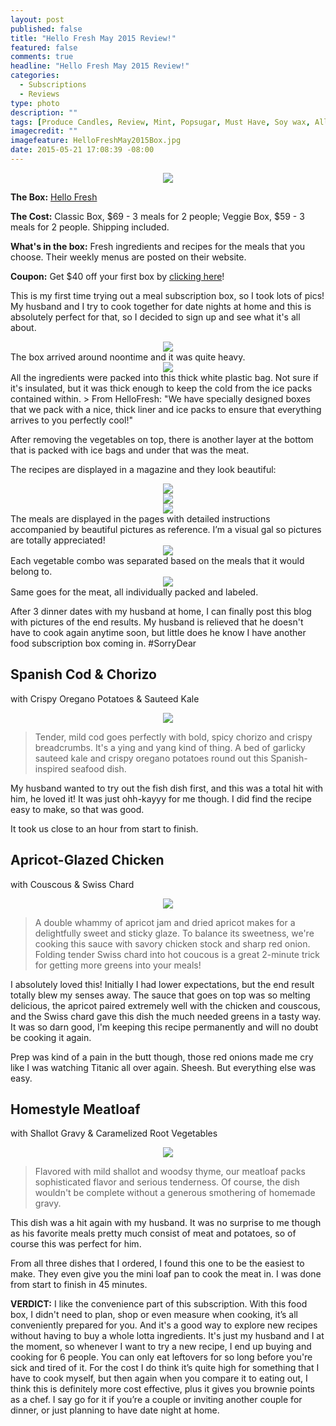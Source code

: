```yaml
---
layout: post
published: false
title: "Hello Fresh May 2015 Review!"
featured: false
comments: true
headline: "Hello Fresh May 2015 Review!"
categories: 
  - Subscriptions
  - Reviews
type: photo
description: ""
tags: [Produce Candles, Review, Mint, Popsugar, Must Have, Soy wax, All natural]
imagecredit: ""
imagefeature: HelloFreshMay2015Box.jpg
date: 2015-05-21 17:08:39 -08:00
---
```


<CENTER><IMG SRC='/images/HelloFreshLogo.jpg'></CENTER>
<p><b>The Box:</b> <a href="http://www.hellofresh.com/?c=3E724E">Hello Fresh</a></p>
<p><b>The Cost:</b> Classic Box, $69 - 3 meals for 2 people; Veggie Box, $59 - 3 meals for 2 people. Shipping included.</p>
<p><b>What's in the box:</b> Fresh ingredients and recipes for the meals that you choose. Their weekly menus are posted on their website.</p>
<p><b>Coupon:</b> Get $40 off your first box by <a href="http://www.hellofresh.com/?c=3E724E">clicking here</a>!</p>

<p>This is my first time trying out a meal subscription box, so I took lots of pics! My husband and I try to cook together for date nights at home and this is absolutely perfect for that, so I decided to sign up and see what it's all about.</p>

<center><img src='/images/HelloFreshMay2015Box.jpg'></center>
The box arrived around noontime and it was quite heavy.

<center><img src='/images/HelloFreshMay2015Collage.jpg'></center>
All the ingredients were packed into this thick white plastic bag. Not sure if it's insulated, but it was thick enough to keep the cold from the ice packs contained within.
> From HelloFresh: "We have specially designed boxes that we pack with a nice, thick liner and ice packs to ensure that everything arrives to you perfectly cool!"

<p>After removing the vegetables on top, there is another layer at the bottom that is packed with ice bags and under that was the meat.</p>

<p>The recipes are displayed in a magazine and they look beautiful:</p>

<center><img src='/images/HelloFreshMay2015Magazine2.jpg'></center>
<center><img src='/images/HelloFreshMay2015Magazine3.jpg'></center>
<center><img src='/images/HelloFreshMay2015Magazine4.jpg'></center>
The meals are displayed in the pages with detailed instructions accompanied by beautiful pictures as reference. I’m a visual gal so pictures are totally appreciated!

<center><img src='/images/HelloFreshMay2015Vegetables.jpg'></center>
<figcaption>Each vegetable combo was separated based on the meals that it would belong to.</figcaption>

<center><img src='/images/HelloFreshMay2015Meat.jpg'></center>
<figcaption>Same goes for the meat, all individually packed and labeled.</figcaption>


<p>After 3 dinner dates with my husband at home, I can finally post this blog with pictures of the end results. My husband is relieved that he doesn't have to cook again anytime soon, but little does he know I have another food subscription box coming in. #SorryDear</p>

## Spanish Cod & Chorizo 
with Crispy Oregano Potatoes & Sauteed Kale

<center><img src='/images/HelloFreshMay2015Cod.jpg'></center>

> Tender, mild cod goes perfectly with bold, spicy chorizo and crispy breadcrumbs. It's a ying and yang kind of thing. A bed of garlicky sauteed kale and crispy oregano potatoes round out this Spanish-inspired seafood dish.

<p>My husband wanted to try out the fish dish first, and this was a total hit with him, he loved it! It was just ohh-kayyy for me though. I did find the recipe easy to make, so that was good.</p>

<p>It took us close to an hour from start to finish.</p>

## Apricot-Glazed Chicken 
with Couscous & Swiss Chard

<center><img src='/images/HelloFreshMay2015Chicken.jpg'></center>

> A double whammy of apricot jam and dried apricot makes for a delightfully sweet and sticky glaze. To balance its sweetness, we're cooking this sauce with savory chicken stock and sharp red onion. Folding tender Swiss chard into hot coucous is a great 2-minute trick for getting more greens into your meals!

<p>I absolutely loved this! Initially I had lower expectations, but the end result totally blew my senses away. The sauce that goes on top was so melting delicious, the apricot paired extremely well with the chicken and couscous, and the Swiss chard gave this dish the much needed greens in a tasty way. It was so darn good, I'm keeping this recipe permanently and will no doubt be cooking it again.</p>

<p>Prep was kind of a pain in the butt though, those red onions made me cry like I was watching Titanic all over again. Sheesh. But everything else was easy.</p>

## Homestyle Meatloaf 
with Shallot Gravy & Caramelized Root Vegetables

<center><img src='/images/HelloFreshMay2015Meatloaf.jpg'></center>

> Flavored with mild shallot and woodsy thyme, our meatloaf packs sophisticated flavor and serious tenderness. Of course, the dish wouldn't be complete without a generous smothering of homemade gravy.

<p>This dish was a hit again with my husband. It was no surprise to me though as his favorite meals pretty much consist of meat and potatoes, so of course this was perfect for him.</p>

<p>From all three dishes that I ordered, I found this one to be the easiest to make. They even give you the mini loaf pan to cook the meat in. I was done from start to finish in 45 minutes.</p>

<p><b>VERDICT:</b> I like the convenience part of this subscription. With this food box, I didn't need to plan, shop or even measure when cooking, it’s all conveniently prepared for you. And it's a good way to explore new recipes without having to buy a whole lotta ingredients. It's just my husband and I at the moment, so whenever I want to try a new recipe, I end up buying and cooking for 6 people. 
You can only eat leftovers for so long before you're sick and tired of it. 
For the cost I do think it’s quite high for something that I have to cook myself, but then again when you compare it to eating out, I think this is definitely more cost effective, plus it gives you brownie points as a chef. I say go for it if you’re a couple or inviting another couple for dinner, or just planning to have date night at home.</p>
